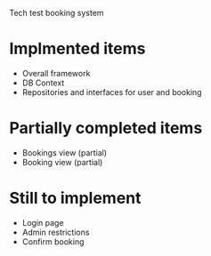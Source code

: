 Tech test booking system

# Implmented items

- Overall framework
- DB Context
- Repositories and interfaces for user and booking

# Partially completed items
- Bookings view (partial)
- Booking view (partial)

# Still to implement
- Login page
- Admin restrictions
- Confirm booking
